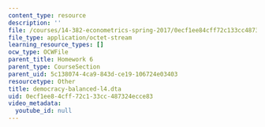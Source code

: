 ```yaml
---
content_type: resource
description: ''
file: /courses/14-382-econometrics-spring-2017/0ecf1ee84cff72c133cc487324ecce83_democracy-balanced-l4.dta
file_type: application/octet-stream
learning_resource_types: []
ocw_type: OCWFile
parent_title: Homework 6
parent_type: CourseSection
parent_uid: 5c138074-4ca9-843d-ce19-106724e03403
resourcetype: Other
title: democracy-balanced-l4.dta
uid: 0ecf1ee8-4cff-72c1-33cc-487324ecce83
video_metadata:
  youtube_id: null
---
```

